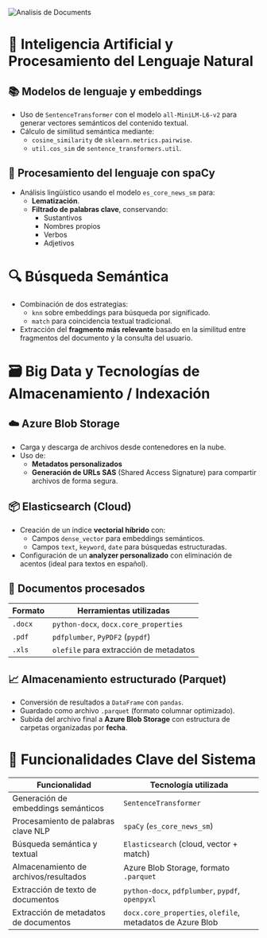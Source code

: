 
![Analisis de Documents ](https://github.com/user-attachments/assets/68570cc1-3d4d-488c-864e-c8a9791ebfc1)


# 🧠 Inteligencia Artificial y Procesamiento del Lenguaje Natural

## 📚 Modelos de lenguaje y embeddings

- Uso de `SentenceTransformer` con el modelo `all-MiniLM-L6-v2` para generar vectores semánticos del contenido textual.
- Cálculo de similitud semántica mediante:
  - `cosine_similarity` de `sklearn.metrics.pairwise`.
  - `util.cos_sim` de `sentence_transformers.util`.

## 🧠 Procesamiento del lenguaje con spaCy

- Análisis lingüístico usando el modelo `es_core_news_sm` para:
  - **Lematización**.
  - **Filtrado de palabras clave**, conservando:
    - Sustantivos
    - Nombres propios
    - Verbos
    - Adjetivos

# 🔍 Búsqueda Semántica

- Combinación de dos estrategias:
  - `knn` sobre embeddings para búsqueda por significado.
  - `match` para coincidencia textual tradicional.
- Extracción del **fragmento más relevante** basado en la similitud entre fragmentos del documento y la consulta del usuario.

# 🗃️ Big Data y Tecnologías de Almacenamiento / Indexación

## ☁️ Azure Blob Storage

- Carga y descarga de archivos desde contenedores en la nube.
- Uso de:
  - **Metadatos personalizados**
  - **Generación de URLs SAS** (Shared Access Signature) para compartir archivos de forma segura.

## 📦 Elasticsearch (Cloud)

- Creación de un índice **vectorial híbrido** con:
  - Campos `dense_vector` para embeddings semánticos.
  - Campos `text`, `keyword`, `date` para búsquedas estructuradas.
- Configuración de un **analyzer personalizado** con eliminación de acentos (ideal para textos en español).

## 📑 Documentos procesados

| Formato | Herramientas utilizadas                          |
|---------|--------------------------------------------------|
| `.docx` | `python-docx`, `docx.core_properties`            |
| `.pdf`  | `pdfplumber`, `PyPDF2` (`pypdf`)                 |
| `.xls`  | `olefile` para extracción de metadatos           |

## 📈 Almacenamiento estructurado (Parquet)

- Conversión de resultados a `DataFrame` con `pandas`.
- Guardado como archivo `.parquet` (formato columnar optimizado).
- Subida del archivo final a **Azure Blob Storage** con estructura de carpetas organizadas por **fecha**.

# 🧩 Funcionalidades Clave del Sistema

| Funcionalidad                         | Tecnología utilizada                       |
|--------------------------------------|--------------------------------------------|
| Generación de embeddings semánticos  | `SentenceTransformer`                      |
| Procesamiento de palabras clave NLP  | `spaCy` (`es_core_news_sm`)                |
| Búsqueda semántica y textual         | `Elasticsearch` (cloud, vector + match)    |
| Almacenamiento de archivos/resultados| Azure Blob Storage, formato `.parquet`     |
| Extracción de texto de documentos    | `python-docx`, `pdfplumber`, `pypdf`, `openpyxl` |
| Extracción de metadatos de documentos| `docx.core_properties`, `olefile`, metadatos de Azure Blob |

